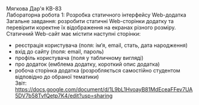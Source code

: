 Мягкова Дар'я КВ-83<br>
Лабораторна робота 1: Розробка статичного інтерфейсу Web-додатка<br>
Загальне завдання: розробити статичні Web-сторінки додатку та перевірити коректне їх відображення на екранах різного розміру.<br>
Статичний Web-сайт має містити наступні сторінки:<br>
 - реєстрація користувача (поля: ім’я, email, стать, дата народження)
 - вхід до сайту (поля: email, пароль)
 - профіль користувача (поля у табличному вигляді)
 - про додаток (емблема додатку, короткий опис додатка)
 - робоча сторінка додатка (розробляється самостійно студентом відповідно до обраної тематики)<br>
Звіт: https://docs.google.com/document/d/1L9bL1HvoayB81MdEceaFFev7UA5DV7b58TvfQetp7K4/edit?usp=sharing
